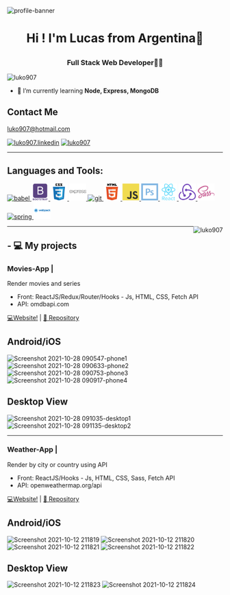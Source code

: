![profile-banner](https://user-images.githubusercontent.com/48270029/137372452-e68a0299-63da-4e4a-9862-67e08fce402e.png)

###

<h1 align="center">Hi ! I'm Lucas from Argentina👋 </h1>

## <h3 align="center">Full Stack Web Developer🚀🚀</h3>

<p align="left"> <img src="https://komarev.com/ghpvc/?username=luko907&label=Profile%20views&color=0e75b6&style=flat" alt="luko907" /> </p>

- 🌱 I’m currently learning **Node, Express, MongoDB**

## Contact Me

luko907@hotmail.com

<p align="left">
<a href="https://www.linkedin.com/in/lucas-kochjs/" target="blank"><img align="center" src="https://raw.githubusercontent.com/rahuldkjain/github-profile-readme-generator/master/src/images/icons/Social/linked-in-alt.svg" alt="luko907.linkedin" height="30" width="40" /></a>
<a href="https://www.facebook.com/LucassKoch/" target="blank"><img align="center" src="https://raw.githubusercontent.com/rahuldkjain/github-profile-readme-generator/master/src/images/icons/Social/facebook.svg" alt="luko907" height="30" width="40" /></a>
</p>

---

## Languages and Tools:

<p align="left"> <a href="https://babeljs.io/" target="_blank"> <img src="https://www.vectorlogo.zone/logos/babeljs/babeljs-icon.svg" alt="babel" width="40" height="40"/> </a> <a href="https://getbootstrap.com" target="_blank"> <img src="https://raw.githubusercontent.com/devicons/devicon/master/icons/bootstrap/bootstrap-plain-wordmark.svg" alt="bootstrap" width="40" height="40"/> </a> <a href="https://www.w3schools.com/css/" target="_blank"> <img src="https://raw.githubusercontent.com/devicons/devicon/master/icons/css3/css3-original-wordmark.svg" alt="css3" width="40" height="40"/> </a> <a href="https://expressjs.com" target="_blank"> <img src="https://raw.githubusercontent.com/devicons/devicon/master/icons/express/express-original-wordmark.svg" alt="express" width="40" height="40"/> </a> <a href="https://git-scm.com/" target="_blank"> <img src="https://www.vectorlogo.zone/logos/git-scm/git-scm-icon.svg" alt="git" width="40" height="40"/> </a> <a href="https://www.w3.org/html/" target="_blank"> <img src="https://raw.githubusercontent.com/devicons/devicon/master/icons/html5/html5-original-wordmark.svg" alt="html5" width="40" height="40"/> </a> <a href="https://developer.mozilla.org/en-US/docs/Web/JavaScript" target="_blank"> <img src="https://raw.githubusercontent.com/devicons/devicon/master/icons/javascript/javascript-original.svg" alt="javascript" width="40" height="40"/> </a> <a href="https://www.photoshop.com/en" target="_blank"> <img src="https://raw.githubusercontent.com/devicons/devicon/master/icons/photoshop/photoshop-line.svg" alt="photoshop" width="40" height="40"/> </a> <a href="https://reactjs.org/" target="_blank"> <img src="https://raw.githubusercontent.com/devicons/devicon/master/icons/react/react-original-wordmark.svg" alt="react" width="40" height="40"/> </a> <a href="https://redux.js.org" target="_blank"> <img src="https://raw.githubusercontent.com/devicons/devicon/master/icons/redux/redux-original.svg" alt="redux" width="40" height="40"/> </a> <a href="https://sass-lang.com" target="_blank"> <img src="https://raw.githubusercontent.com/devicons/devicon/master/icons/sass/sass-original.svg" alt="sass" width="40" height="40"/> </a> <a href="https://spring.io/" target="_blank"> <img src="https://www.vectorlogo.zone/logos/springio/springio-icon.svg" alt="spring" width="40" height="40"/> </a> <a href="https://webpack.js.org" target="_blank"> <img src="https://raw.githubusercontent.com/devicons/devicon/d00d0969292a6569d45b06d3f350f463a0107b0d/icons/webpack/webpack-original-wordmark.svg" alt="webpack" width="40" height="40"/> </a> </p>

<p><img align="right" src="https://github-readme-stats.vercel.app/api/top-langs?username=luko907&show_icons=true&locale=en&layout=compact" alt="luko907" /></p>

---

## - 💻 My projects

### Movies-App |

Render movies and series

- Front: ReactJS/Redux/Router/Hooks - Js, HTML, CSS, Fetch API
- API: omdbapi.com

<a href="https://movies-app-lk.netlify.app"> 💻Website!<a/> | <a href="https://github.com/luko907/moviesApp"> 📲 Repository</a>

## Android/iOS

![Screenshot 2021-10-28 090547-phone1](https://user-images.githubusercontent.com/48270029/139260568-a4bdc40e-4f76-4feb-8cce-98ba3e4f678c.png)
![Screenshot 2021-10-28 090633-phone2](https://user-images.githubusercontent.com/48270029/139260572-eef0c194-b06e-40f0-9dea-9616e8ed546e.png)
![Screenshot 2021-10-28 090753-phone3](https://user-images.githubusercontent.com/48270029/139260578-c8ae8a6d-2605-463d-9091-1cc13ad26642.png)
![Screenshot 2021-10-28 090917-phone4](https://user-images.githubusercontent.com/48270029/139260580-4bbd89e1-a2d9-41b6-93c6-ddfe5ed49292.png)

## Desktop View

![Screenshot 2021-10-28 091035-desktop1](https://user-images.githubusercontent.com/48270029/139260583-9f6ebd59-abb6-4162-b29f-48e6f56103e7.png)
![Screenshot 2021-10-28 091135-desktop2](https://user-images.githubusercontent.com/48270029/139260594-a8143fce-c30f-4c6d-9361-815543d4690c.png)
************  
### Weather-App |

Render by city or country using API

- Front: ReactJS/Hooks - Js, HTML, CSS, Sass, Fetch API
- API: openweathermap.org/api

<a href="https://weather-app-lk.netlify.app"> 💻Website!<a/> | <a href="https://github.com/luko907/weather-app"> 📲 Repository</a>

## Android/iOS

![Screenshot 2021-10-12 211819](https://user-images.githubusercontent.com/48270029/137373166-9aa32667-0034-415a-b4ac-1da4672eb4e9.png)
![Screenshot 2021-10-12 211820](https://user-images.githubusercontent.com/48270029/137373170-8f72ae50-7391-4599-b05f-f8bbfd4a90a5.png)
![Screenshot 2021-10-12 211821](https://user-images.githubusercontent.com/48270029/137373175-7cc851e1-efa6-4256-a4f1-bb0dce57603c.png)
![Screenshot 2021-10-12 211822](https://user-images.githubusercontent.com/48270029/137373177-fff46632-9d7c-411d-bf4b-3cb3cbe37ad0.png)

## Desktop View

![Screenshot 2021-10-12 211823](https://user-images.githubusercontent.com/48270029/137373179-f1579412-bd7c-48e3-afcb-d2dc359cf310.png)
![Screenshot 2021-10-12 211824](https://user-images.githubusercontent.com/48270029/137373182-bd65ec6a-045c-47b5-ae75-1110709251ca.png)

